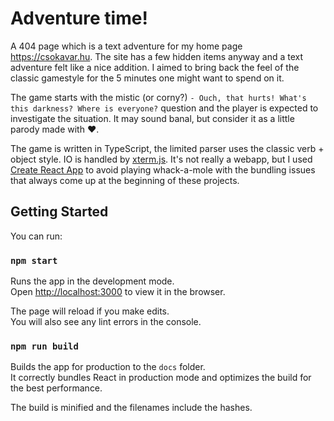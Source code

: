 # Adventure time!
A 404 page which is a text adventure for my home page https://csokavar.hu. The site has a few hidden items anyway and a text adventure
felt like a nice addition. I aimed to bring back the feel of the classic gamestyle for the 5 minutes one might want to spend on it.

The game starts with the mistic (or corny?) `- Ouch, that hurts! What's this darkness? Where is everyone?` question and the player is expected to investigate the situation. It may sound banal, but consider it as a little parody made with ❤️.

The game is written in TypeScript, the limited parser uses the classic verb + object style. IO is handled by [xterm.js](https://xtermjs.org/). It's not really a webapp, but I used [Create React App](https://github.com/facebook/create-react-app) to avoid playing whack-a-mole with the bundling issues that always come up at the beginning of these projects.

## Getting Started
You can run:

### `npm start`

Runs the app in the development mode.\
Open [http://localhost:3000](http://localhost:3000) to view it in the browser.

The page will reload if you make edits.\
You will also see any lint errors in the console.

### `npm run build`

Builds the app for production to the `docs` folder.\
It correctly bundles React in production mode and optimizes the build for the best performance.

The build is minified and the filenames include the hashes.
